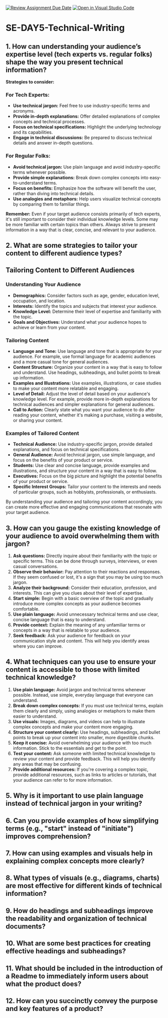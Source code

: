 [![Review Assignment Due Date](https://classroom.github.com/assets/deadline-readme-button-22041afd0340ce965d47ae6ef1cefeee28c7c493a6346c4f15d667ab976d596c.svg)](https://classroom.github.com/a/zsAR-pyY)
[![Open in Visual Studio Code](https://classroom.github.com/assets/open-in-vscode-2e0aaae1b6195c2367325f4f02e2d04e9abb55f0b24a779b69b11b9e10269abc.svg)](https://classroom.github.com/online_ide?assignment_repo_id=16205679&assignment_repo_type=AssignmentRepo)

# SE-DAY5-Technical-Writing

## 1. How can understanding your audience’s expertise level (tech experts vs. regular folks) shape the way you present technical information?

**Strategies to consider:**

### For Tech Experts:

- **Use technical jargon:** Feel free to use industry-specific terms and acronyms.
- **Provide in-depth explanations:** Offer detailed explanations of complex concepts and technical processes.
- **Focus on technical specifications:** Highlight the underlying technology and its capabilities.
- **Engage in technical discussions:** Be prepared to discuss technical details and answer in-depth questions.

### For Regular Folks:

- **Avoid technical jargon:** Use plain language and avoid industry-specific terms whenever possible.
- **Provide simple explanations:** Break down complex concepts into easy-to-understand terms.
- **Focus on benefits:** Emphasize how the software will benefit the user, rather than diving into technical details.
- **Use analogies and metaphors:** Help users visualize technical concepts by comparing them to familiar things.

**Remember:** Even if your target audience consists primarily of tech experts, it's still important to consider their individual knowledge levels. Some may be more familiar with certain topics than others. Always strive to present information in a way that is clear, concise, and relevant to your audience.

## 2. What are some strategies to tailor your content to different audience types?

## Tailoring Content to Different Audiences

### Understanding Your Audience

- **Demographics:** Consider factors such as age, gender, education level, occupation, and location.
- **Interests:** Identify the topics and subjects that interest your audience.
- **Knowledge Level:** Determine their level of expertise and familiarity with the topic.
- **Goals and Objectives:** Understand what your audience hopes to achieve or learn from your content.

### Tailoring Content

- **Language and Tone:** Use language and tone that is appropriate for your audience. For example, use formal language for academic audiences and a more casual tone for general audiences.
- **Content Structure:** Organize your content in a way that is easy to follow and understand. Use headings, subheadings, and bullet points to break up information.
- **Examples and Illustrations:** Use examples, illustrations, or case studies to make your content more relatable and engaging.
- **Level of Detail:** Adjust the level of detail based on your audience's knowledge level. For example, provide more in-depth explanations for technical audiences and simpler explanations for general audiences.
- **Call to Action:** Clearly state what you want your audience to do after reading your content, whether it's making a purchase, visiting a website, or sharing your content.

### Examples of Tailored Content

- **Technical Audience:** Use industry-specific jargon, provide detailed explanations, and focus on technical specifications.
- **General Audience:** Avoid technical jargon, use simple language, and focus on the benefits of your product or service.
- **Students:** Use clear and concise language, provide examples and illustrations, and structure your content in a way that is easy to follow.
- **Executives:** Focus on the big picture and highlight the potential benefits of your product or service.
- **Specific Interest Groups:** Tailor your content to the interests and needs of particular groups, such as hobbyists, professionals, or enthusiasts.

By understanding your audience and tailoring your content accordingly, you can create more effective and engaging communications that resonate with your target audience.

## 3. How can you gauge the existing knowledge of your audience to avoid overwhelming them with jargon?

1. **Ask questions:** Directly inquire about their familiarity with the topic or specific terms. This can be done through surveys, interviews, or even casual conversations.
2. **Observe their behavior:** Pay attention to their reactions and responses. If they seem confused or lost, it's a sign that you may be using too much jargon.
3. **Analyze their background:** Consider their education, profession, and interests. This can give you clues about their level of expertise.
4. **Start simple:** Begin with a basic overview of the topic and gradually introduce more complex concepts as your audience becomes comfortable.
5. **Use plain language:** Avoid unnecessary technical terms and use clear, concise language that is easy to understand.
6. **Provide context:** Explain the meaning of any unfamiliar terms or concepts in a way that is relatable to your audience.
7. **Seek feedback:** Ask your audience for feedback on your communication style and content. This will help you identify areas where you can improve.

## 4. What techniques can you use to ensure your content is accessible to those with limited technical knowledge?

1. **Use plain language:** Avoid jargon and technical terms whenever possible. Instead, use simple, everyday language that everyone can understand.
2. **Break down complex concepts:** If you must use technical terms, explain them clearly and simply, using analogies or metaphors to make them easier to understand.
3. **Use visuals:** Images, diagrams, and videos can help to illustrate complex concepts and make your content more engaging.
4. **Structure your content clearly:** Use headings, subheadings, and bullet points to break up your content into smaller, more digestible chunks.
5. **Keep it concise:** Avoid overwhelming your audience with too much information. Stick to the essentials and get to the point.
6. **Test your content:** Ask someone with limited technical knowledge to review your content and provide feedback. This will help you identify any areas that may be confusing.
7. **Provide additional resources:** If you're covering a complex topic, provide additional resources, such as links to articles or tutorials, that your audience can refer to for more information.

## 5. Why is it important to use plain language instead of technical jargon in your writing?

## 6. Can you provide examples of how simplifying terms (e.g., "start" instead of "initiate") improves comprehension?

## 7. How can using examples and visuals help in explaining complex concepts more clearly?

## 8. What types of visuals (e.g., diagrams, charts) are most effective for different kinds of technical information?

## 9. How do headings and subheadings improve the readability and organization of technical documents?

## 10. What are some best practices for creating effective headings and subheadings?

## 11. What should be included in the introduction of a Readme to immediately inform users about what the product does?

## 12. How can you succinctly convey the purpose and key features of a product?
